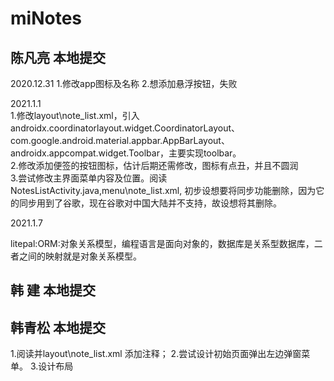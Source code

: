# miNotes

## 陈凡亮  本地提交
2020.12.31
1.修改app图标及名称
2.想添加悬浮按钮，失败

2021.1.1  
1.修改layout\note_list.xml，引入androidx.coordinatorlayout.widget.CoordinatorLayout、
com.google.android.material.appbar.AppBarLayout、
androidx.appcompat.widget.Toolbar，主要实现toolbar。  
2.修改添加便签的按钮图标，估计后期还需修改，图标有点丑，并且不圆润  
3.尝试修改主界面菜单内容及位置。阅读NotesListActivity.java,menu\note_list.xml,
初步设想要将同步功能删除，因为它的同步用到了谷歌，现在谷歌对中国大陆并不支持，故设想将其删除。

2021.1.7

litepal:ORM:对象关系模型，编程语言是面向对象的，数据库是关系型数据库，二者之间的映射就是对象关系模型。

## 韩    建  本地提交

## 韩青松 本地提交
1.阅读并layout\note_list.xml 添加注释；
2.尝试设计初始页面弹出左边弹窗菜单。
3.设计布局